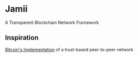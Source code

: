 # Jamii
A Transparent Blockchain Network Framework

## Inspiration
[Bitcoin's Implementation](https://bitcoin.org/bitcoin.pdf) of a trust-based peer-to-peer network  
